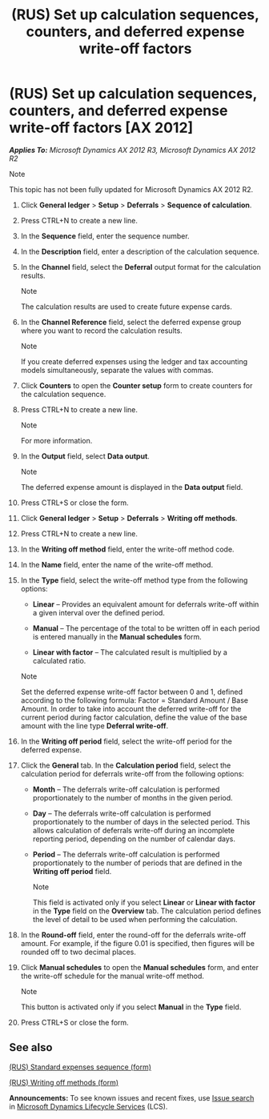 ﻿---
title: (RUS) Set up calculation sequences, counters, and deferred expense write-off factors
TOCTitle: (RUS) Set up calculation sequences, counters, and deferred expense write-off factors
ms:assetid: 2ac680a6-36ad-40e7-93d3-b889b8fcbecc
ms:mtpsurl: https://technet.microsoft.com/en-us/library/JJ665229(v=AX.60)
ms:contentKeyID: 49387318
ms.date: 04/18/2014
mtps_version: v=AX.60
---

# (RUS) Set up calculation sequences, counters, and deferred expense write-off factors [AX 2012]


_**Applies To:** Microsoft Dynamics AX 2012 R3, Microsoft Dynamics AX 2012 R2_


> [!NOTE]
> <P>This topic has not been fully updated for Microsoft Dynamics AX 2012 R2.</P>



1.  Click **General ledger** \> **Setup** \> **Deferrals** \> **Sequence of calculation**.

2.  Press CTRL+N to create a new line.

3.  In the **Sequence** field, enter the sequence number.

4.  In the **Description** field, enter a description of the calculation sequence.

5.  In the **Channel** field, select the **Deferral** output format for the calculation results.
    

    > [!NOTE]
    > <P>The calculation results are used to create future expense cards.</P>



6.  In the **Channel Reference** field, select the deferred expense group where you want to record the calculation results.
    

    > [!NOTE]
    > <P>If you create deferred expenses using the ledger and tax accounting models simultaneously, separate the values with commas.</P>



7.  Click **Counters** to open the **Counter setup** form to create counters for the calculation sequence.

8.  Press CTRL+N to create a new line.
    

    > [!NOTE]
    > <P>For more information.</P>



9.  In the **Output** field, select **Data output**.
    

    > [!NOTE]
    > <P>The deferred expense amount is displayed in the <STRONG>Data output</STRONG> field.</P>



10. Press CTRL+S or close the form.

11. Click **General ledger** \> **Setup** \> **Deferrals** \> **Writing off methods**.

12. Press CTRL+N to create a new line.

13. In the **Writing off method** field, enter the write-off method code.

14. In the **Name** field, enter the name of the write-off method.

15. In the **Type** field, select the write-off method type from the following options:
    
      - **Linear** – Provides an equivalent amount for deferrals write-off within a given interval over the defined period.
    
      - **Manual** – The percentage of the total to be written off in each period is entered manually in the **Manual schedules** form.
    
      - **Linear with factor** – The calculated result is multiplied by a calculated ratio.
    

    > [!NOTE]
    > <P>Set the deferred expense write-off factor between 0 and 1, defined according to the following formula: Factor = Standard Amount / Base Amount. In order to take into account the deferred write-off for the current period during factor calculation, define the value of the base amount with the line type <STRONG>Deferral write-off</STRONG>.</P>



16. In the **Writing off period** field, select the write-off period for the deferred expense.

17. Click the **General** tab. In the **Calculation period** field, select the calculation period for deferrals write-off from the following options:
    
      - **Month** – The deferrals write-off calculation is performed proportionately to the number of months in the given period.
    
      - **Day** – The deferrals write-off calculation is performed proportionately to the number of days in the selected period. This allows calculation of deferrals write-off during an incomplete reporting period, depending on the number of calendar days.
    
      - **Period** – The deferrals write-off calculation is performed proportionately to the number of periods that are defined in the **Writing off period** field.
        

        > [!NOTE]
        > <P>This field is activated only if you select <STRONG>Linear</STRONG> or <STRONG>Linear with factor</STRONG> in the <STRONG>Type</STRONG> field on the <STRONG>Overview</STRONG> tab. The calculation period defines the level of detail to be used when performing the calculation.</P>



18. In the **Round-off** field, enter the round-off for the deferrals write-off amount. For example, if the figure 0.01 is specified, then figures will be rounded off to two decimal places.

19. Click **Manual schedules** to open the **Manual schedules** form, and enter the write-off schedule for the manual write-off method.
    

    > [!NOTE]
    > <P>This button is activated only if you select <STRONG>Manual</STRONG> in the <STRONG>Type</STRONG> field.</P>



20. Press CTRL+S or close the form.

## See also

[(RUS) Standard expenses sequence (form)](https://technet.microsoft.com/en-us/library/jj853198\(v=ax.60\))

[(RUS) Writing off methods (form)](https://technet.microsoft.com/en-us/library/jj711659\(v=ax.60\))

  
**Announcements:** To see known issues and recent fixes, use [Issue search](http://go.microsoft.com/fwlink/?linkid=389258) in [Microsoft Dynamics Lifecycle Services](http://go.microsoft.com/fwlink/?linkid=306505) (LCS).

